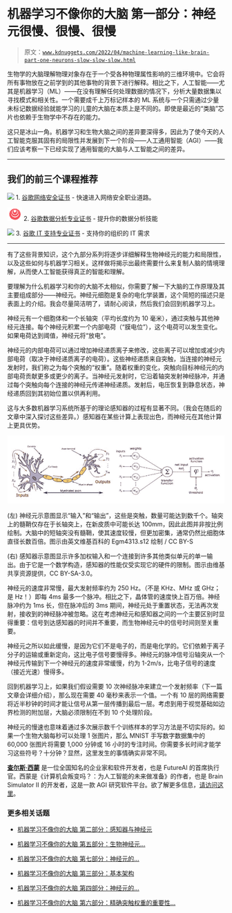 # 机器学习不像你的大脑 第一部分：神经元很慢、很慢、很慢

> 原文：[`www.kdnuggets.com/2022/04/machine-learning-like-brain-part-one-neurons-slow-slow-slow.html`](https://www.kdnuggets.com/2022/04/machine-learning-like-brain-part-one-neurons-slow-slow-slow.html)

生物学的大脑理解物理对象存在于一个受各种物理属性影响的三维环境中。它会将所有事物放在之前学到的其他事物的背景下进行解释。相比之下，人工智能——尤其是机器学习（ML）——在没有理解任何处理数据的情况下，分析大量数据集以寻找模式和相关性。一个需要成千上万标记样本的 ML 系统与一个只需通过少量未标记数据经验就能学习的儿童的大脑在本质上是不同的。即使是最近的“类脑”芯片也依赖于生物学中不存在的能力。

这只是冰山一角。机器学习和生物大脑之间的差异要深得多，因此为了使今天的人工智能克服其固有的局限性并发展到下一个阶段——人工通用智能（AGI）——我们应该考察一下已经实现了通用智能的大脑与人工智能之间的差异。

* * *

## 我们的前三个课程推荐

![](img/0244c01ba9267c002ef39d4907e0b8fb.png) 1\. [谷歌网络安全证书](https://www.kdnuggets.com/google-cybersecurity) - 快速进入网络安全职业道路。

![](img/e225c49c3c91745821c8c0368bf04711.png) 2\. [谷歌数据分析专业证书](https://www.kdnuggets.com/google-data-analytics) - 提升你的数据分析技能

![](img/0244c01ba9267c002ef39d4907e0b8fb.png) 3\. [谷歌 IT 支持专业证书](https://www.kdnuggets.com/google-itsupport) - 支持你的组织的 IT 需求

* * *

有了这些背景知识，这个九部分系列将逐步详细解释生物神经元的能力和局限性，以及这些如何与机器学习相关。这样做将揭示出最终需要什么来复制人脑的情境理解，从而使人工智能获得真正的智能和理解。

要理解为什么机器学习和你的大脑不太相似，你需要了解一下大脑的工作原理及其主要组成部分——神经元。神经元细胞是复杂的电化学装置，这个简短的描述只是表面上的介绍。我会尽量简洁明了，请耐心阅读，然后我们会回到机器学习上。

神经元有一个细胞体和一个长轴突（平均长度约为 10 毫米），通过突触与其他神经元连接。每个神经元积累一个内部电荷（“膜电位”），这个电荷可以发生变化。如果电荷达到阈值，神经元将“放电”。

神经元的内部电荷可以通过增加神经递质离子来修改，这些离子可以增加或减少内部电荷（取决于神经递质离子的电荷）。这些神经递质来自突触，当连接的神经元发射时，我们称之为每个突触的“权重”。随着权重的变化，突触向目标神经元的内部电荷贡献更多或更少的离子。当神经元发射时，它沿着轴突发射神经脉冲，并通过每个突触向每个连接的神经元传递神经递质。发射后，电压恢复到静息状态，神经递质回到其初始位置以供再利用。

这与大多数机器学习系统所基于的理论感知器的过程有显著不同。（我会在随后的文章中深入探讨这些差异。）感知器在某些计算上表现出色，而神经元在其他计算上更具优势。

![人与机器](img/583cad9fe5ced185288db10a55efce8c.png)

(左) 神经元示意图显示“输入”和“输出”，这些是突触，数量可能达到数千个。轴突上的髓鞘仅存在于长轴突上，在新皮质中可能长达 100mm，因此此图并非按比例绘制。大脑中的短轴突没有髓鞘，使其速度较慢，但更加密集，通常仍然比细胞体直径长数百倍。图示由英文维基百科的 Egm4313.s12 绘制 / CC BY-S

(右) 感知器示意图显示许多加权输入和一个连接到许多其他类似单元的单一输出。由于它是一个数学构造，感知器的性能仅受实现它的硬件的限制。图示由维基共享资源提供，CC BY-SA-3.0。

神经元的速度非常慢，最大发射频率约为 250 Hz。（不是 KHz、MHz 或 GHz；是 Hz！）即每 4ms 最多一个脉冲。相比之下，晶体管的速度快上百万倍。神经脉冲约为 1ms 长，但在脉冲后的 3ms 期间，神经元处于重置状态，无法再次发射，接收到的神经脉冲被忽略。这在考虑神经元和感知器之间的一个主要区别时显得重要：信号到达感知器的时间并不重要，而生物神经元中的信号时间则至关重要。

神经元之所以如此缓慢，是因为它们不是电子的，而是电化学的。它们依赖于离子分子的运输或重新定向，这比电子信号要慢得多。神经元的脉冲信号沿轴突从一个神经元传输到下一个神经元的速度非常缓慢，约为 1-2m/s，比电子信号的速度（接近光速）慢得多。

回到机器学习上，如果我们假设需要 10 次神经脉冲来建立一个发射频率（下一篇文章会详细介绍），那么现在需要 40 毫秒来表示一个值。一个有 10 层的网络需要将近半秒钟的时间才能让信号从第一层传播到最后一层。考虑到用于视觉基础如边界检测的附加层，大脑必须限制在不到 10 个处理阶段。

神经元的慢速也意味着通过多次展示数千个训练样本的学习方法是不切实际的。如果一个生物大脑每秒可以处理 1 张图片，那么 MNIST 手写数字数据集中的 60,000 张图片将需要 1,000 分钟或 16 小时的专注时间。你需要多长时间才能学习这些符号？十分钟？显然，这里发生的事情确实非常不同。

**[查尔斯·西蒙](https://futureai.guru/Founder.aspx)** 是一位全国知名的企业家和软件开发者，也是 FutureAI 的首席执行官。西蒙是《计算机会叛变吗？：为人工智能的未来做准备》的作者，也是 Brain Simulator II 的开发者，这是一款 AGI 研究软件平台。欲了解更多信息，[请访问这里](https://futureai.guru/Founder.aspx)。

### 更多相关话题

+   [机器学习不像你的大脑 第二部分：感知器与神经元](https://www.kdnuggets.com/2022/05/machine-learning-like-brain-part-two-perceptrons-neurons.html)

+   [机器学习不像你的大脑 第五部分：生物神经元…](https://www.kdnuggets.com/2022/07/machine-learning-like-brain-part-5-biological-neurons-cant-summation-inputs.html)

+   [机器学习不像你的大脑 第七部分：神经元的…](https://www.kdnuggets.com/2022/08/machine-learning-like-brain-part-seven-neurons-good.html)

+   [机器学习不像你的大脑 第三部分：基本架构](https://www.kdnuggets.com/2022/06/machine-learning-like-brain-part-3-fundamental-architecture.html)

+   [机器学习不像你的大脑 第四部分：神经元的…](https://www.kdnuggets.com/2022/06/machine-learning-like-brain-part-4-neuron-limited-ability-represent-precise-values.html)

+   [机器学习不像你的大脑 第六部分：精确突触权重的重要性…](https://www.kdnuggets.com/2022/08/machine-learning-like-brain-part-6-importance-precise-synapse-weights-ability-set-quickly.html)
